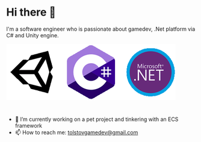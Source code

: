# Hi there 👋
I'm a software engineer who is passionate about gamedev, .Net platform via C# and Unity engine.

<img src="icons.gif">

#
- 🔭 I’m currently working on a pet project and tinkering with an ECS framework
- 📫 How to reach me: tolstovgamedev@gmail.com
<!--
**roman-tolstov/roman-tolstov** is a ✨ _special_ ✨ repository because its `README.md` (this file) appears on your GitHub profile.

Here are some ideas to get you started:

- 🔭 I’m currently working on ...
- 🌱 I’m currently learning ...
- 👯 I’m looking to collaborate on ...
- 🤔 I’m looking for help with ...
- 💬 Ask me about ...
- 📫 How to reach me: ...
- 😄 Pronouns: ...
- ⚡ Fun fact: ...
-->
